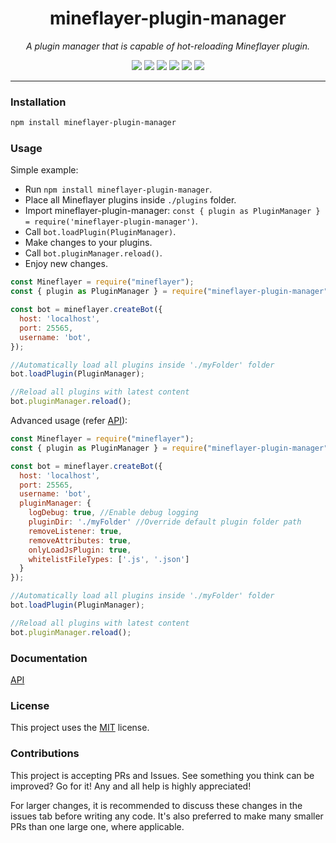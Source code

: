 <h1 align="center">mineflayer-plugin-manager</h1>
<p align="center"><i>A plugin manager that is capable of hot-reloading Mineflayer plugin.</i></p>

<p align="center">
  <img src="https://github.com/JungleDome/mineflayer-plugin-manager/workflows/Build/badge.svg" />
  <img src="https://img.shields.io/npm/v/mineflayer-plugin-manager" />
  <img src="https://img.shields.io/github/repo-size/JungleDome/mineflayer-plugin-manager" />
  <img src="https://img.shields.io/npm/dm/mineflayer-plugin-manager" />
  <img src="https://img.shields.io/github/contributors/JungleDome/mineflayer-plugin-manager" />
  <img src="https://img.shields.io/github/license/JungleDome/mineflayer-plugin-manager" />
</p>

---

### Installation

```bash
npm install mineflayer-plugin-manager
```

### Usage

Simple example:

- Run `npm install mineflayer-plugin-manager`.
- Place all Mineflayer plugins inside `./plugins` folder.
- Import mineflayer-plugin-manager: `const { plugin as PluginManager } = require('mineflayer-plugin-manager')`.
- Call `bot.loadPlugin(PluginManager)`.
- Make changes to your plugins.
- Call `bot.pluginManager.reload()`.
- Enjoy new changes.

```js
const Mineflayer = require("mineflayer");
const { plugin as PluginManager } = require("mineflayer-plugin-manager");

const bot = mineflayer.createBot({
  host: 'localhost',
  port: 25565,
  username: 'bot',
});

//Automatically load all plugins inside './myFolder' folder
bot.loadPlugin(PluginManager);

//Reload all plugins with latest content
bot.pluginManager.reload();
```

Advanced usage (refer [API](https://github.com/JungleDome/mineflayer-plugin-manager/blob/master/docs/api.md)):

```js
const Mineflayer = require("mineflayer");
const { plugin as PluginManager } = require("mineflayer-plugin-manager");

const bot = mineflayer.createBot({
  host: 'localhost',
  port: 25565,
  username: 'bot',
  pluginManager: {
    logDebug: true, //Enable debug logging
    pluginDir: './myFolder' //Override default plugin folder path
    removeListener: true,
    removeAttributes: true,
    onlyLoadJsPlugin: true,
    whitelistFileTypes: ['.js', '.json']
  }
});

//Automatically load all plugins inside './myFolder' folder
bot.loadPlugin(PluginManager);

//Reload all plugins with latest content
bot.pluginManager.reload();
```

### Documentation

[API](https://github.com/JungleDome/mineflayer-plugin-manager/blob/master/docs/api.md)

### License

This project uses the [MIT](https://github.com/JungleDome/mineflayer-plugin-manager/blob/master/LICENSE) license.

### Contributions

This project is accepting PRs and Issues. See something you think can be improved? Go for it! Any and all help is highly appreciated!

For larger changes, it is recommended to discuss these changes in the issues tab before writing any code. It's also preferred to make many smaller PRs than one large one, where applicable.
